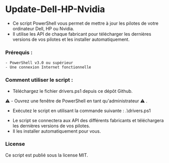# Update-Dell-HP-Nvidia

+ Ce script PowerShell vous permet de mettre à jour les pilotes de votre ordinateur Dell, HP ou Nvidia. 
+ Il utilise les API de chaque fabricant pour télécharger les dernières versions de vos pilotes et les installer automatiquement.

### Prérequis :

    - PowerShell v3.0 ou supérieur
    - Une connexion Internet fonctionnelle

### Comment utiliser le script : 

- Téléchargez le fichier drivers.ps1 depuis ce dépôt Github.

:warning: - Ouvrez une fenêtre de PowerShell en tant qu'administrateur :warning: .

- Exécutez le script en utilisant la commande suivante : .\drivers.ps1

+ Le script se connectera aux API des différents fabricants et téléchargera les dernières versions de vos pilotes. 
+ Il les installer automatiquement pour vous.

### License

Ce script est publié sous la license MIT.
